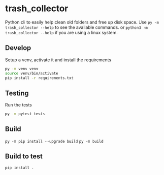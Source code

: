 # trash_collector

Python cli to easily help clean old folders and free up disk space.
Use `py -m trash_collector --help` to see the available commands.
or `python3 -m trash_collector --help` if you are using a linux system.

## Develop

Setup a venv, activate it and install the requirements

```bash
py -m venv venv
source venv/bin/activate
pip install -r requirements.txt
```

## Testing

Run the tests

```bash
py -m pytest tests
```

## Build

`py -m pip install --upgrade build`
`py -m build`

## Build to test

`pip install .`
